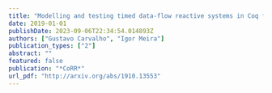 ```yaml
---
title: "Modelling and testing timed data-flow reactive systems in Coq from controlled natural-language requirements"
date: 2019-01-01
publishDate: 2023-09-06T22:34:54.014893Z
authors: ["Gustavo Carvalho", "Igor Meira"]
publication_types: ["2"]
abstract: ""
featured: false
publication: "*CoRR*"
url_pdf: "http://arxiv.org/abs/1910.13553"
---
```


